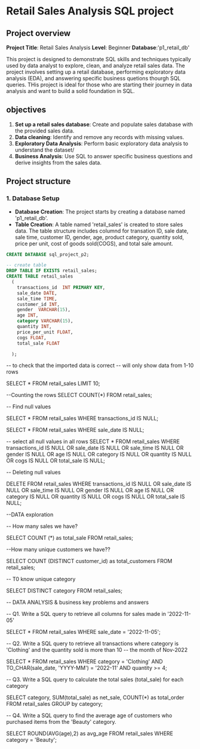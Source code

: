 # Retail Sales Analysis SQL project 
## Project overview
**Project Title**: Retail Sales Analysis
**Level**: Beginner
**Database**:'p1_retail_db'

This project is designed to demonstrate SQL skills and techniques typically used by data analyst to explore, clean, and analyze retail sales data. The project involves setting up a retail database, performing exploratory data analysis (EDA), and answering specific business quetions thourgh SQL queries. THis project is ideal for those who are starting their journey in data analysis and want to build a solid foundation in SQL. 

## objectives

1. **Set up a retail sales database**: Create and populate sales database with the provided sales data.
2. **Data cleaning**: Identify and remove any records with missing values.
3. **Exploratory Data Analysis**: Perform basic exploratory data analysis to understand the dataset/
4. **Business Analysis**: Use SQL to answer specific business questions and derive insights from the sales data.

## Project structure
### 1. Database Setup 
- **Database Creation**: The project starts by creating a database named 'p1_retail_db'.
- **Table Creation**: A table named 'retail_sales' is created to store sales data. The table structure includes columnd for transation ID, sale date, sale time, customer ID, gender, age, product category, quantity sold, price per unit, cost of goods sold(COGS), and total sale amount. 


```sql
CREATE DATABASE sql_project_p2;

-- create table
DROP TABLE IF EXISTS retail_sales;
CREATE TABLE retail_sales
  (
	transactions_id	 INT PRIMARY KEY,
	sale_date DATE,
	sale_time TIME,
	customer_id	INT,
	gender	VARCHAR(15),
	age	INT,
	category VARCHAR(15),
	quantity INT,
	price_per_unit FLOAT,
	cogs FLOAT,
	total_sale FLOAT

  );
```
-- to check that the imported data is correct 
-- will only show data from 1-10 rows

  SELECT *
  FROM retail_sales
  LIMIT 10;

--Counting the rows
  SELECT 
  COUNT(*)
  FROM retail_sales;

-- Find null values

  SELECT *
  FROM retail_sales
  WHERE transactions_id IS NULL;
  

  SELECT *
  FROM retail_sales
  WHERE sale_date IS NULL;


-- select all null values in all rows
SELECT *
FROM retail_sales
WHERE 
    transactions_id IS NULL
    OR sale_date IS NULL
    OR sale_time IS NULL
    OR gender IS NULL
    OR age IS NULL
    OR category IS NULL
    OR quantity IS NULL
    OR cogs IS NULL
    OR total_sale IS NULL;

-- Deleting null values 

DELETE FROM retail_sales
WHERE 
    transactions_id IS NULL
    OR sale_date IS NULL
    OR sale_time IS NULL
    OR gender IS NULL
    OR age IS NULL
    OR category IS NULL
    OR quantity IS NULL
    OR cogs IS NULL
    OR total_sale IS NULL;

--DATA exploration 

-- How many sales we have? 

SELECT COUNT (*) as total_sale FROM retail_sales;

--How many unique customers we have??

SELECT COUNT (DISTINCT customer_id) as total_customers FROM retail_sales;

-- T0 know unique category 

SELECT DISTINCT category FROM retail_sales;

-- DATA ANALYSIS & business key problems and answers 


-- Q1. Write a SQL query to retrieve all columns for sales made in '2022-11-05'

SELECT * 
FROM retail_sales
WHERE sale_date = '2022-11-05';


-- Q2. Write a SQL query to retrieve all transactions where category is 'Clothing' and the quantity sold is more than 10 
-- the month of Nov-2022

SELECT *
FROM retail_sales
WHERE 
    category = 'Clothing' 
	AND TO_CHAR(sale_date, 'YYYY-MM') = '2022-11'
    AND quantity >= 4;
 

-- Q3. Write a SQL query to calculate the total sales (total_sale) for each category 


SELECT category, 
	   SUM(total_sale) as net_sale,
	   COUNT(*) as total_order
FROM retail_sales
GROUP by category;



-- Q4. Write a SQL query to find the average age of customers who purchased items from the 'Beauty' category.

SELECT ROUND(AVG(age),2) as avg_age
FROM retail_sales
WHERE category = 'Beauty';






